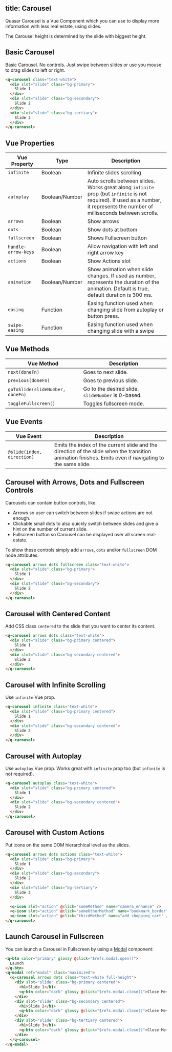 title: Carousel
---
Quasar Carousel is a Vue Component which you can use to display more information with less real estate, using slides.
<input type="hidden" data-fullpage-demo="grouping/carousel">

The Carousel height is determined by the slide with biggest height.

## Basic Carousel
Basic Carousel. No controls. Just swipe between slides or
use you mouse to drag slides to left or right.

``` html
<q-carousel class="text-white">
  <div slot="slide" class="bg-primary">
    Slide 1
  </div>
  <div slot="slide" class="bg-secondary">
    Slide 2
  </div>
  <div slot="slide" class="bg-tertiary">
    Slide 3
  </div>
</q-carousel>
```

## Vue Properties
| Vue Property | Type | Description |
| --- | --- | --- |
| `infinite` | Boolean | Infinite slides scrolling |
| `autoplay` | Boolean/Number | Auto scrolls between slides. Works great along `infinite` prop (but `infinite` is not required). If used as a number, it represents the number of milliseconds between scrolls. |
| `arrows` | Boolean | Show arrows |
| `dots` | Boolean | Show dots at bottom |
| `fullscreen` | Boolean | Shows Fullscreen button |
| `handle-arrow-keys` | Boolean | Allow navigation with left and right arrow key |
| `actions` | Boolean | Show Actions slot |
| `animation` | Boolean/Number | Show animation when slide changes. If used as number, represents the duration of the animation. Default is true, default duration is 300 ms. |
| `easing` | Function | Easing function used when changing slide from autoplay or button press. |
| `swipe-easing` | Function | Easing function used when changing slide with a swipe |

## Vue Methods
| Vue Method | Description |
| --- | --- |
| `next(doneFn)` | Goes to next slide. |
| `previous(doneFn)` | Goes to previous slide. |
| `goToSlide(slideNumber, doneFn)` | Go to the desired slide. `slideNumber` is 0-based. |
| `toggleFullscreen()` | Toggles fullscreen mode. |

## Vue Events
| Vue Event | Description |
| --- | --- |
| `@slide(index, direction)` | Emits the index of the current slide and the direction of the slide when the transition animation finishes. Emits even if navigating to the same slide. |

## Carousel with Arrows, Dots and Fullscreen Controls
Carousels can contain button controls, like:
* Arrows so user can switch between slides if swipe actions are not enough.
* Clickable small dots to also quickly switch between slides and give a hint on the number of current slide.
* Fullscreen button so Carousel can be displayed over all screen real-estate.

To show these controls simply add `arrows`, `dots` and/or `fullscreen` DOM node attributes.

``` html
<q-carousel arrows dots fullscreen class="text-white">
  <div slot="slide" class="bg-primary">
    Slide 1
  </div>
  <div slot="slide" class="bg-secondary">
    Slide 2
  </div>
</q-carousel>
```

## Carousel with Centered Content
Add CSS class `centered` to the slide that you want to center its content.

``` html
<q-carousel arrows dots class="text-white">
  <div slot="slide" class="bg-primary centered">
    Slide 1
  </div>
  <div slot="slide" class="bg-secondary centered">
    Slide 2
  </div>
</q-carousel>
```

## Carousel with Infinite Scrolling
Use `infinite` Vue prop.

``` html
<q-carousel infinite class="text-white">
  <div slot="slide" class="bg-primary centered">
    Slide 1
  </div>
  <div slot="slide" class="bg-secondary centered">
    Slide 2
  </div>
</q-carousel>
```

## Carousel with Autoplay
Use `autoplay` Vue prop. Works great with `infinite` prop too (but `infinite` is not required).

``` html
<q-carousel autoplay class="text-white">
  <div slot="slide" class="bg-primary centered">
    Slide 1
  </div>
  <div slot="slide" class="bg-secondary centered">
    Slide 2
  </div>
</q-carousel>
```

## Carousel with Custom Actions
Put icons on the same DOM hierarchical level as the slides.

``` html
<q-carousel arrows dots actions class="text-white">
  <div slot="slide" class="bg-primary">
    Slide 1
  </div>
  <div slot="slide" class="bg-secondary">
    Slide 2
  </div>
  <div slot="slide" class="bg-tertiary">
    Slide 3
  </div>

  <q-icon slot="action" @click="someMethod" name="camera_enhance" />
  <q-icon slot="action" @click="someOtherMethod" name="bookmark_border" />
  <q-icon slot="action" @click="thirdMethod" name="add_shopping_cart" />
</q-carousel>
```

## Launch Carousel in Fullscreen
You can launch a Carousel in Fullscreen by using a [Modal](/components/modal.html) component:

``` html
<q-btn color="primary" glossy @click="$refs.modal.open()">
  Launch
</q-btn>
<q-modal ref="modal" class="maximized">
  <q-carousel arrows dots class="text-white full-height">
    <div slot="slide" class="bg-primary centered">
      <h1>Slide 1</h1>
      <q-btn color="dark" glossy @click="$refs.modal.close()">Close Me</q-btn>
    </div>
    <div slot="slide" class="bg-secondary centered">
      <h1>Slide 2</h1>
      <q-btn color="dark" glossy @click="$refs.modal.close()">Close Me</q-btn>
    </div>
    <div slot="slide" class="bg-tertiary centered">
      <h1>Slide 3</h1>
      <q-btn color="dark" glossy @click="$refs.modal.close()">Close Me</q-btn>
    </div>
  </q-carousel>
</q-modal>
```
